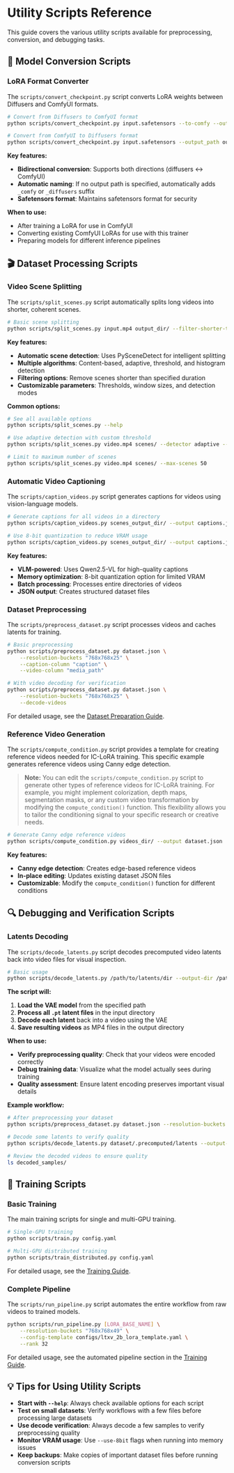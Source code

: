 # Utility Scripts Reference

This guide covers the various utility scripts available for preprocessing, conversion, and debugging tasks.

## 🔄 Model Conversion Scripts

### LoRA Format Converter

The `scripts/convert_checkpoint.py` script converts LoRA weights between Diffusers and ComfyUI formats.

```bash
# Convert from Diffusers to ComfyUI format
python scripts/convert_checkpoint.py input.safetensors --to-comfy --output_path output.safetensors

# Convert from ComfyUI to Diffusers format
python scripts/convert_checkpoint.py input.safetensors --output_path output.safetensors
```

**Key features:**
- **Bidirectional conversion**: Supports both directions (diffusers ↔ ComfyUI)
- **Automatic naming**: If no output path is specified, automatically adds `_comfy` or `_diffusers` suffix
- **Safetensors format**: Maintains safetensors format for security

**When to use:**
- After training a LoRA for use in ComfyUI
- Converting existing ComfyUI LoRAs for use with this trainer
- Preparing models for different inference pipelines

## 🎬 Dataset Processing Scripts

### Video Scene Splitting

The `scripts/split_scenes.py` script automatically splits long videos into shorter, coherent scenes.

```bash
# Basic scene splitting
python scripts/split_scenes.py input.mp4 output_dir/ --filter-shorter-than 5s
```

**Key features:**
- **Automatic scene detection**: Uses PySceneDetect for intelligent splitting
- **Multiple algorithms**: Content-based, adaptive, threshold, and histogram detection
- **Filtering options**: Remove scenes shorter than specified duration
- **Customizable parameters**: Thresholds, window sizes, and detection modes

**Common options:**
```bash
# See all available options
python scripts/split_scenes.py --help

# Use adaptive detection with custom threshold
python scripts/split_scenes.py video.mp4 scenes/ --detector adaptive --threshold 30.0

# Limit to maximum number of scenes
python scripts/split_scenes.py video.mp4 scenes/ --max-scenes 50
```

### Automatic Video Captioning

The `scripts/caption_videos.py` script generates captions for videos using vision-language models.

```bash
# Generate captions for all videos in a directory
python scripts/caption_videos.py scenes_output_dir/ --output captions.json

# Use 8-bit quantization to reduce VRAM usage
python scripts/caption_videos.py scenes_output_dir/ --output captions.json --use-8bit
```

**Key features:**
- **VLM-powered**: Uses Qwen2.5-VL for high-quality captions
- **Memory optimization**: 8-bit quantization option for limited VRAM
- **Batch processing**: Processes entire directories of videos
- **JSON output**: Creates structured dataset files

### Dataset Preprocessing

The `scripts/preprocess_dataset.py` script processes videos and caches latents for training.

```bash
# Basic preprocessing
python scripts/preprocess_dataset.py dataset.json \
    --resolution-buckets "768x768x25" \
    --caption-column "caption" \
    --video-column "media_path"

# With video decoding for verification
python scripts/preprocess_dataset.py dataset.json \
    --resolution-buckets "768x768x25" \
    --decode-videos
```

For detailed usage, see the [Dataset Preparation Guide](dataset-preparation.md).

### Reference Video Generation

The `scripts/compute_condition.py` script provides a template for creating reference videos needed for IC-LoRA training.
This specific example generates reference videos using Canny edge detection.

> **Note:** You can edit the `scripts/compute_condition.py` script to generate other types of reference videos for IC-LoRA training.
> For example, you might implement colorization, depth maps, segmentation masks, or any custom video transformation by modifying the `compute_condition()` function.
> This flexibility allows you to tailor the conditioning signal to your specific research or creative needs.

```bash
# Generate Canny edge reference videos
python scripts/compute_condition.py videos_dir/ --output dataset.json
```

**Key features:**
- **Canny edge detection**: Creates edge-based reference videos
- **In-place editing**: Updates existing dataset JSON files
- **Customizable**: Modify the `compute_condition()` function for different conditions

## 🔍 Debugging and Verification Scripts

### Latents Decoding

The `scripts/decode_latents.py` script decodes precomputed video latents back into video files for visual inspection.

```bash
# Basic usage
python scripts/decode_latents.py /path/to/latents/dir --output-dir /path/to/output
```

**The script will:**
1. **Load the VAE model** from the specified path
2. **Process all `.pt` latent files** in the input directory
3. **Decode each latent** back into a video using the VAE
4. **Save resulting videos** as MP4 files in the output directory

**When to use:**
- **Verify preprocessing quality**: Check that your videos were encoded correctly
- **Debug training data**: Visualize what the model actually sees during training
- **Quality assessment**: Ensure latent encoding preserves important visual details

**Example workflow:**
```bash
# After preprocessing your dataset
python scripts/preprocess_dataset.py dataset.json --resolution-buckets "768x768x25"

# Decode some latents to verify quality
python scripts/decode_latents.py dataset/.precomputed/latents --output-dir decoded_samples

# Review the decoded videos to ensure quality
ls decoded_samples/
```

## 🚀 Training Scripts

### Basic Training

The main training scripts for single and multi-GPU training.

```bash
# Single-GPU training
python scripts/train.py config.yaml

# Multi-GPU distributed training
python scripts/train_distributed.py config.yaml
```

For detailed usage, see the [Training Guide](training-guide.md).

### Complete Pipeline

The `scripts/run_pipeline.py` script automates the entire workflow from raw videos to trained models.

```bash
python scripts/run_pipeline.py [LORA_BASE_NAME] \
    --resolution-buckets "768x768x49" \
    --config-template configs/ltxv_2b_lora_template.yaml \
    --rank 32
```

For detailed usage, see the automated pipeline section in the [Training Guide](training-guide.md).

## 💡 Tips for Using Utility Scripts

- **Start with `--help`**: Always check available options for each script
- **Test on small datasets**: Verify workflows with a few files before processing large datasets
- **Use decode verification**: Always decode a few samples to verify preprocessing quality
- **Monitor VRAM usage**: Use `--use-8bit` flags when running into memory issues
- **Keep backups**: Make copies of important dataset files before running conversion scripts
